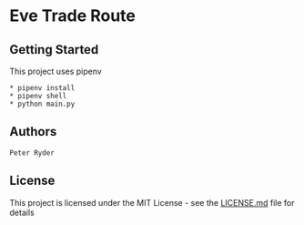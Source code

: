 # Eve Trade Route

## Getting Started

This project uses pipenv

```
* pipenv install
* pipenv shell
* python main.py
```

## Authors

```
Peter Ryder
```

## License

This project is licensed under the MIT License - see the [LICENSE.md](LICENSE.md) file for details
